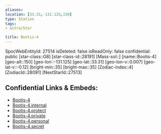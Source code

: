 ```yaml
---
aliases: 
location: [33.31,-131.125,150]
type: Station
tags:
- astro/Star

title: Bootis-4
---
```

SpocWebEntityId: 27514
isDeleted: false
isReadOnly: false
confidential: public
[star-class::G8]
[star-class-id::28191]
[Mass-sol::]
[name::Bootis-4]
[geo-alt::150]
[geo-lon::-131.125]
[geo-lat::33.31]
[geo-lon-v::0.007]
[geo-lat-v::-0.12]
[bright-min::35]
[bright-max::35]
[Zodiac-index::4]
[ZodiacId::28091]
[NextStarId::27513]



## Confidential Links & Embeds: 
- [Bootis-4](../../../_public/astro/Star/Bootis-4.md) 
- [Bootis-4.internal](../../../_internal/astro/Star/Bootis-4.internal.md) 
- [Bootis-4.protect](../../../_protect/astro/Star/Bootis-4.protect.md) 
- [Bootis-4.private](../../../_private/astro/Star/Bootis-4.private.md) 
- [Bootis-4.personal](../../../_personal/astro/Star/Bootis-4.personal.md) 
- [Bootis-4.secret](../../../_secret/astro/Star/Bootis-4.secret.md)

